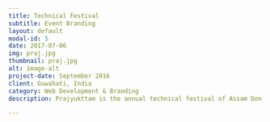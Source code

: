 ```yaml
---
title: Technical Festival
subtitle: Event Branding
layout: default
modal-id: 5
date: 2017-07-06
img: praj.jpg
thumbnail: praj.jpg
alt: image-alt
project-date: September 2016
client: Guwahati, India
category: Web Development & Branding
description: Prajyukttam is the annual technical festival of Assam Don Bosco University.

---
```

